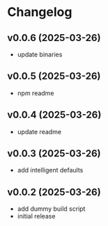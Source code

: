 # Changelog

## v0.0.6 (2025-03-26)

- update binaries


## v0.0.5 (2025-03-26)

- npm readme


## v0.0.4 (2025-03-26)

- update readme


## v0.0.3 (2025-03-26)

- add intelligent defaults


## v0.0.2 (2025-03-26)

- add dummy build script
- initial release


